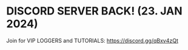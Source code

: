 # DISCORD SERVER BACK! (23. JAN 2024)
Join for VIP LOGGERS and TUTORIALS: https://discord.gg/qBxv4zQt
